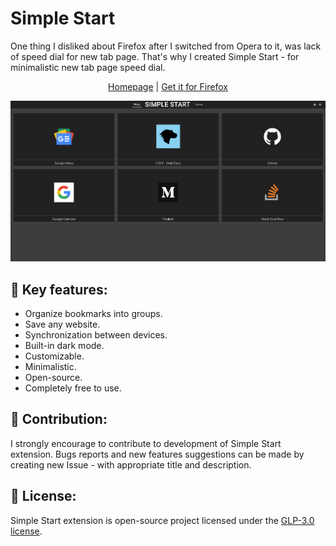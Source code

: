 # Simple Start

One thing I disliked about Firefox after I switched from Opera to it, was lack of speed dial for new tab page. That's why I created Simple Start - for minimalistic new tab page speed dial.

<p align="center">
	<a href="https://simplestart.mtymon.me/">Homepage</a>
	|
	<a href="https://addons.mozilla.org/en-US/firefox/addon/simple-start/">Get it for Firefox</a>
</p>

<p align="center">
	<img src="img/view.png" alt="Default view for Simple Start" width="960">
</p>

## 🔑 Key features: 
* Organize bookmarks into groups.
* Save any website.
* Synchronization between devices.
* Built-in dark mode.
* Customizable.
* Minimalistic.
* Open-source.
* Completely free to use.

## 🤝 Contribution:
I strongly encourage to contribute to development of Simple Start extension. Bugs reports and new features suggestions can be made by creating new Issue - with appropriate title and description.

## 📝 License:
Simple Start extension is open-source project licensed under the [GLP-3.0 license](LICENSE).
